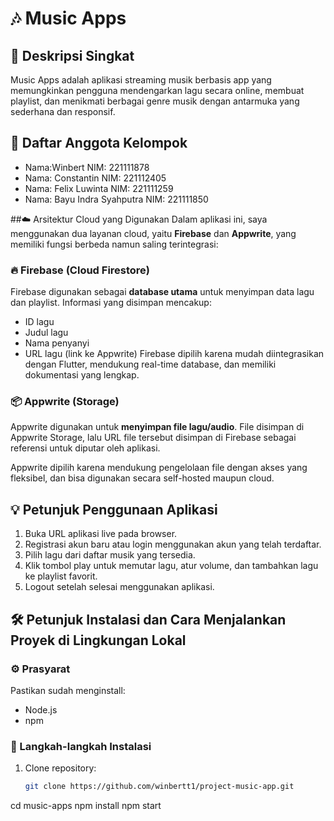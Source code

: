 # 🎶 Music Apps

## 📝 Deskripsi Singkat
Music Apps adalah aplikasi streaming musik berbasis app yang memungkinkan pengguna mendengarkan lagu secara online, membuat playlist, dan menikmati berbagai genre musik dengan antarmuka yang sederhana dan responsif.

## 👥 Daftar Anggota Kelompok
- Nama:Winbert 
  NIM: 221111878
- Nama: Constantin
  NIM: 221112405
- Nama: Felix Luwinta
  NIM: 221111259
- Nama: Bayu Indra Syahputra
  NIM: 221111850


##☁️ Arsitektur Cloud yang Digunakan
Dalam aplikasi ini, saya menggunakan dua layanan cloud, yaitu **Firebase** dan **Appwrite**, yang memiliki fungsi berbeda namun saling terintegrasi:

### 🔥 Firebase (Cloud Firestore)
Firebase digunakan sebagai **database utama** untuk menyimpan data lagu dan playlist. Informasi yang disimpan mencakup:
- ID lagu
- Judul lagu
- Nama penyanyi
- URL lagu (link ke Appwrite)
Firebase dipilih karena mudah diintegrasikan dengan Flutter, mendukung real-time database, dan memiliki dokumentasi yang lengkap.


### 📦 Appwrite (Storage)
Appwrite digunakan untuk **menyimpan file lagu/audio**. File disimpan di Appwrite Storage, lalu URL file tersebut disimpan di Firebase sebagai referensi untuk diputar oleh aplikasi.

Appwrite dipilih karena mendukung pengelolaan file dengan akses yang fleksibel, dan bisa digunakan secara self-hosted maupun cloud.


## 💡 Petunjuk Penggunaan Aplikasi
1. Buka URL aplikasi live pada browser.
2. Registrasi akun baru atau login menggunakan akun yang telah terdaftar.
3. Pilih lagu dari daftar musik yang tersedia.
4. Klik tombol play untuk memutar lagu, atur volume, dan tambahkan lagu ke playlist favorit.
5. Logout setelah selesai menggunakan aplikasi.

## 🛠️ Petunjuk Instalasi dan Cara Menjalankan Proyek di Lingkungan Lokal

### ⚙️ Prasyarat
Pastikan sudah menginstall:
- Node.js
- npm

### 🚀 Langkah-langkah Instalasi
1. Clone repository:
   ```bash
   git clone https://github.com/winbertt1/project-music-app.git
cd music-apps
npm install
npm start

